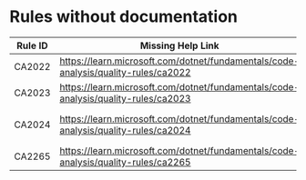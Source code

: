 # Rules without documentation

Rule ID | Missing Help Link | Title |
--------|-------------------|-------|
CA2022 | <https://learn.microsoft.com/dotnet/fundamentals/code-analysis/quality-rules/ca2022> | Avoid inexact read with 'Stream.Read' |
CA2023 | <https://learn.microsoft.com/dotnet/fundamentals/code-analysis/quality-rules/ca2023> | Invalid braces in message template |
CA2024 | <https://learn.microsoft.com/dotnet/fundamentals/code-analysis/quality-rules/ca2024> | Do not use 'StreamReader.EndOfStream' in async methods |
CA2265 | <https://learn.microsoft.com/dotnet/fundamentals/code-analysis/quality-rules/ca2265> | Do not compare Span\<T> to 'null' or 'default' |
